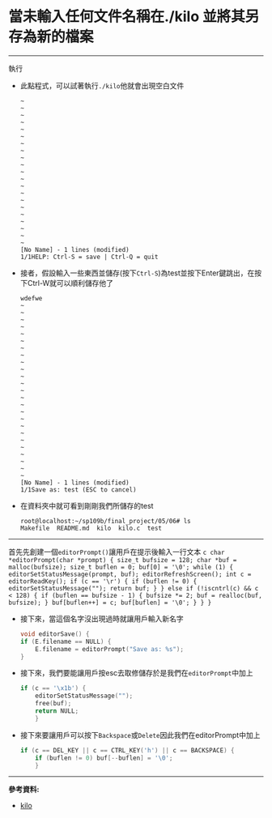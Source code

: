 # 當未輸入任何文件名稱在./kilo 並將其另存為新的檔案

---
執行
* 此點程式，可以試著執行`./kilo`他就會出現空白文件
    ```
    ~
    ~
    ~
    ~
    ~
    ~
    ~
    ~
    ~
    ~
    ~
    ~
    ~
    ~
    ~
    ~
    ~
    ~
    ~
    ~
    ~
    [No Name] - 1 lines (modified)                                 1/1HELP: Ctrl-S = save | Ctrl-Q = quit
    ```
* 接者，假設輸入一些東西並儲存(按下`Ctrl-S`)為test並按下Enter鍵跳出，在按下Ctrl-W就可以順利儲存他了
    ```
    wdefwe
    ~
    ~
    ~
    ~
    ~
    ~
    ~
    ~
    ~
    ~
    ~
    ~
    ~
    ~
    ~
    ~
    ~
    ~
    ~
    ~
    ~
    ~
    ~
    ~
    ~
    [No Name] - 1 lines (modified)                                 1/1Save as: test (ESC to cancel)
    ```

* 在資料夾中就可看到剛剛我們所儲存的test
    ```
    root@localhost:~/sp109b/final_project/05/06# ls
    Makefile  README.md  kilo  kilo.c  test  
    ```
---
首先先創建一個`editorPrompt()`讓用戶在提示後輸入一行文本
    ```c
    char *editorPrompt(char *prompt) {
    size_t bufsize = 128;
    char *buf = malloc(bufsize);
    size_t buflen = 0;
    buf[0] = '\0';
    while (1) {
        editorSetStatusMessage(prompt, buf);
        editorRefreshScreen();
        int c = editorReadKey();
        if (c == '\r') {
        if (buflen != 0) {
            editorSetStatusMessage("");
            return buf;
        }
        } else if (!iscntrl(c) && c < 128) {
        if (buflen == bufsize - 1) {
            bufsize *= 2;
            buf = realloc(buf, bufsize);
        }
        buf[buflen++] = c;
        buf[buflen] = '\0';
        }
    }
    }
    ```

* 接下來，當這個名字沒出現過時就讓用戶輸入新名字
    ```c
    void editorSave() {
    if (E.filename == NULL) {
        E.filename = editorPrompt("Save as: %s");
    }
    ```

* 接下來，我們要能讓用戶按esc去取修儲存於是我們在`editorPrompt`中加上
    ```c
    if (c == '\x1b') {
        editorSetStatusMessage("");
        free(buf);
        return NULL;
        }
    ```

* 接下來要讓用戶可以按下`Backspace`或`Delete`因此我們在editorPrompt中加上
    ```c
    if (c == DEL_KEY || c == CTRL_KEY('h') || c == BACKSPACE) {
        if (buflen != 0) buf[--buflen] = '\0';
        }
    ```
---
**參考資料:**

* [kilo](https://viewsourcecode.org/snaptoken/kilo/05.aTextEditor.html)

